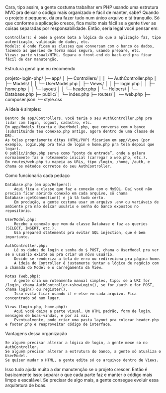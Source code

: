 Cara, tipo assim, a gente costuma trabalhar em PHP usando uma estrutura MVC pra deixar o código mais organizado e fácil de manter, sabe? Quando o projeto é pequeno, dá pra fazer tudo num único arquivo e tá tranquilo. Só que conforme a aplicação cresce, fica muito mais fácil se a gente tiver as coisas separadas por responsabilidade. Então, seria legal você pensar em:

    Controllers: é onde a gente bota a lógica do que a aplicação faz, tipo autenticação, validação de dados, etc.
    Models: é onde ficam as classes que conversam com o banco de dados, fazendo as queries de forma mais segura, usando prepare, etc.
    Views: parte visual/HTML. Separa o front-end do back-end pra ficar fácil de dar manutenção.

Estrutura geral que eu recomendo

projeto-login-php/
├─ app/
│  ├─ Controllers/
│  │  └─ AuthController.php
│  ├─ Models/
│  │  └─ UserModel.php
│  ├─ Views/
│  │  ├─ login.php
│  │  ├─ home.php
│  │  └─ layout/
│  │     └─ header.php
│  └─ Helpers/
│     └─ Database.php
├─ public/
│  └─ index.php
├─ routes/
│  └─ web.php
├─ composer.json
└─ style.css

A ideia é simples:

    Dentro de app/Controllers, você teria o seu AuthController.php pra lidar com login, logout, cadastro, etc.
    Em app/Models ficaria o UserModel.php, que conversa com o banco (substituindo teu conexao.php antigo, agora dentro de uma classe de DB).
    As telas propriamente ditas (HTML/PHP) ficariam em app/Views (por exemplo, login.php pra tela de login e home.php pra tela depois que logar).
    O public/index.php serve como “ponto de entrada”, onde a galera normalmente faz o roteamento inicial (carregar o web.php, etc.).
    Em routes/web.php tu mapeia as URLs, tipo /login, /home, /auth, e chama os métodos corretos do seu AuthController.

Como funcionaria cada pedaço

    Database.php (em app/Helpers):
        Aqui fica a classe que faz a conexão com o MySQL. Daí você não precisa ficar abrindo conexão em cada arquivo, só chama Database::getConnection() e já tá tudo certo.
        Em produção, a gente costuma usar um arquivo .env ou variáveis de ambiente pra não deixar usuário e senha do banco expostos no repositório.

    UserModel.php:
        Recebe a conexão que vem da classe Database e faz as queries (SELECT, INSERT, etc.).
        Usa prepared statements pra evitar SQL injection, que é bem importante.

    AuthController.php:
        Lê os dados de login e senha do $_POST, chama o UserModel pra ver se o usuário existe ou pra criar um novo usuário.
        Decide se renderiza a tela de erro ou redireciona pra página home.
        A ideia do Controller é justamente juntar a lógica de negócio com a chamada do Model e o carregamento da View.

    Rotas (web.php):
        A gente cria um roteamento manual simples, tipo: se a URI for /login, chama AuthController->showLogin(), se for /auth e for POST, chama login() ou register().
        Isso evita ficar usando if e else em cada arquivo. Fica concentrado só num lugar.

    Views (login.php, home.php):
        Aqui você deixa a parte visual. Um HTML padrão, form de login, mensagem de boas-vindas, e por aí vai.
        Eventualmente, pode criar uma pasta layout pra colocar header.php e footer.php e reaproveitar código de interface.

Vantagens dessa organização

    Se alguém precisar alterar a lógica de login, a gente mexe só no AuthController.
    Se alguém precisar alterar a estrutura do banco, a gente só atualiza o UserModel.
    Se quiser mudar o HTML, a gente edita só os arquivos dentro de Views.

Isso tudo ajuda muito a dar manutenção se o projeto crescer. Então é basicamente isso: separar o que cada parte faz e manter o código mais limpo e escalável. Se precisar de algo mais, a gente consegue evoluir essa arquitetura de boas.

